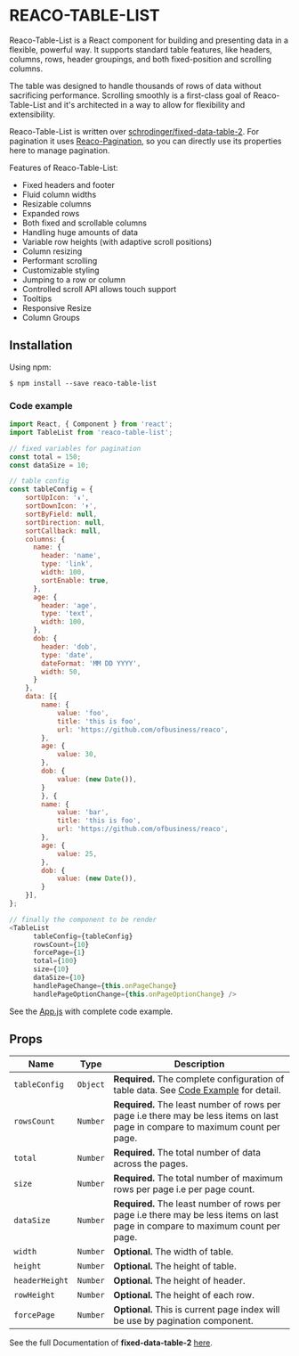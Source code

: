 # REACO-TABLE-LIST

Reaco-Table-List is a React component for building and presenting data in a flexible, powerful way. It supports standard table features, like headers, columns, rows, header groupings, and both fixed-position and scrolling columns.

The table was designed to handle thousands of rows of data without sacrificing performance. Scrolling smoothly is a first-class goal of Reaco-Table-List and it's architected in a way to allow for flexibility and extensibility.

Reaco-Table-List is written over [schrodinger/fixed-data-table-2](https://github.com/schrodinger/fixed-data-table-2).
For pagination it uses [Reaco-Pagination](https://github.com/ofbusiness/reaco/tree/master/src/components/pagination), so you can directly use its properties here to manage pagination.

Features of Reaco-Table-List:
* Fixed headers and footer
* Fluid column widths
* Resizable columns
* Expanded rows
* Both fixed and scrollable columns
* Handling huge amounts of data
* Variable row heights (with adaptive scroll positions)
* Column resizing
* Performant scrolling
* Customizable styling
* Jumping to a row or column
* Controlled scroll API allows touch support
* Tooltips
* Responsive Resize
* Column Groups

## Installation

Using npm:
```shell
$ npm install --save reaco-table-list
```

### Code example

```javascript
import React, { Component } from 'react';
import TableList from 'reaco-table-list';

// fixed variables for pagination
const total = 150;
const dataSize = 10;

// table config 
const tableConfig = {
    sortUpIcon: '↡',
    sortDownIcon: '↟',
    sortByField: null,
    sortDirection: null,
    sortCallback: null,
    columns: {
      name: {
        header: 'name',
        type: 'link',
        width: 100,
        sortEnable: true,
      },
      age: {
        header: 'age',
        type: 'text',
        width: 100,
      },
      dob: {
        header: 'dob',
        type: 'date',
        dateFormat: 'MM DD YYYY',
        width: 50,
      }
    },
    data: [{
        name: {
            value: 'foo',
            title: 'this is foo',
            url: 'https://github.com/ofbusiness/reaco',
        },
        age: {
            value: 30,
        },
        dob: {
            value: (new Date()),
        }
        }, {
        name: {
            value: 'bar',
            title: 'this is foo',
            url: 'https://github.com/ofbusiness/reaco',
        },
        age: {
            value: 25,
        },
        dob: {
            value: (new Date()),
        }
    }],
};

// finally the component to be render
<TableList 
      tableConfig={tableConfig} 
      rowsCount={10} 
      forcePage={1}
      total={100} 
      size={10} 
      dataSize={10}
      handlePageChange={this.onPageChange}
      handlePageOptionChange={this.onPageOptionChange} />
```

See the [App.js](https://github.com/ofbusiness/reaco/blob/master/src/App.js) with complete code example.

## Props
| Name                          | Type        | Description                                                                             |
| ---                           | ---         | ---                                                     
| `tableConfig`                 | `Object`    | **Required.** The complete configuration of table data. See [Code Example](#code-example) for detail.
| `rowsCount`                   | `Number`    | **Required.** The least number of rows per page i.e there may be less items on last page in compare to maximum count per page.  
| `total`                       | `Number`    | **Required.** The total number of data across the pages.
| `size`                        | `Number`    | **Required.** The total number of maximum rows per page i.e per page count.
| `dataSize`                    | `Number`    | **Required.** The least number of rows per page i.e there may be less items on last page in compare to maximum count per page.
| `width`                       | `Number`    | **Optional.** The width of table.  
| `height`                      | `Number`    | **Optional.** The height of table. 
| `headerHeight`                | `Number`    | **Optional.** The height of header. 
| `rowHeight`                   | `Number`    | **Optional.** The height of each row.  
| `forcePage`                   | `Number`    | **Optional.** This is current page index will be use by pagination component.

See the full Documentation of **fixed-data-table-2** [here](https://github.com/schrodinger/fixed-data-table-2).